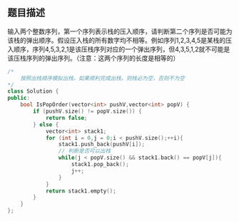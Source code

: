 ## 题目描述
输入两个整数序列，第一个序列表示栈的压入顺序，请判断第二个序列是否可能为该栈的弹出顺序。假设压入栈的所有数字均不相等。例如序列1,2,3,4,5是某栈的压入顺序，序列4,5,3,2,1是该压栈序列对应的一个弹出序列，但4,3,5,1,2就不可能是该压栈序列的弹出序列。（注意：这两个序列的长度是相等的）
```C++
/*
    按照出栈顺序模拟出栈，如果顺利完成出栈，则栈必为空，否则不为空
*/
class Solution {
public:
    bool IsPopOrder(vector<int> pushV,vector<int> popV) {
        if (pushV.size() != popV.size()) {
            return false;
        } else {
            vector<int> stack1;
            for (int i = 0,j = 0;i < pushV.size();++i){
                stack1.push_back(pushV[i]);
                // 判断是否可以出栈
                while(j < popV.size() && stack1.back() == popV[j]){
                    stack1.pop_back();
                    j++;
                }
            }
            return stack1.empty();
        }
    }
};
```